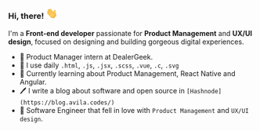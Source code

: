 ### Hi, there! <img src="https://raw.githubusercontent.com/MiguelRAvila/MiguelRAvila/master/img/profile/wave.gif" width="24px">

<!-- <p style="margin: -20px 0 30px">
  <a href="https://www.linkedin.com/in/migueravila/" target="_blank" style='margin-right:0px; margin-top:5px'>
    <img align="center" src="https://github.com/migueravila/migueravila/blob/main/assets/Linkedin.png" alt="linkedin" height="30px" width="30px" />
  </a> 
  &nbsp;
   <a href="https://blog.avila.codes/" target="_blank" style='margin-right:0px; margin-top:5px'>
    <img align="center" src="https://github.com/migueravila/migueravila/blob/main/assets/Blog.png" alt="blog" height="30px"  />
  </a>
  &nbsp;
      <a href="https://avila.codes/" target="_blank" style='margin-right:0px; margin-top:5px'>
    <img align="center" src="https://github.com/migueravila/migueravila/blob/main/assets/Portfolio.png" alt="linkedin" height="30px"  />
  </a>
  &nbsp;
  <a href="https://twitter.com/migueravila" target="_blank" style='margin-top:5px'>
    <img align="center" src="https://github.com/migueravila/migueravila/blob/main/assets/Twitter.png" alt="email" height="30px"/>
  </a>
</p> -->

I'm a **Front-end developer** passionate for **Product Management** and **UX/UI design**, focused on designing and building gorgeous digital experiences.

- 🌟 Product Manager intern at DealerGeek.
- 🚀 I use daily `.html`, `.js`, `.jsx`, `.scss`, `.vue`, `.c`, `.svg`
- 🌱 Currently learning about Product Management, React Native and Angular.
- 🖊️ I write a blog about software and open source in `[Hashnode](https://blog.avila.codes/)`
- 🍵 Software Engineer that fell in love with `Product Management` and `UX/UI design`.